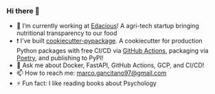 ### Hi there 👋

- 🔭  I’m currently working at [Edacious](https://edacious.com/)! A agri-tech startup bringing nutritional transparency to our food
- :exclamation: I've built [cookiecutter-pypackage](https://github.com/Mgancita/cookiecutter-pypackage). A cookiecutter for production Python packages with free CI/CD via [GitHub Actions](https://github.com/features/actions), packaging via [Poetry](https://python-poetry.org/), and publishing to PyPI!
- 💬  Ask me about Docker, FastAPI, GitHub Actions, GCP, and CI/CD!
- 📫  How to reach me: marco.gancitano97@gmail.com
- ⚡  Fun fact: I like reading books about Psychology

